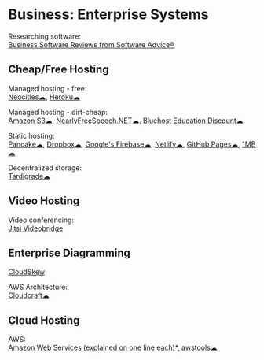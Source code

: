 # Business: Enterprise Systems

Researching software:  
[Business Software Reviews from Software Advice®](https://www.softwareadvice.com/)

## Cheap/Free Hosting

Managed hosting - free:  
[Neocities☁](https://neocities.org/),
[Heroku☁](https://www.heroku.com/)

Managed hosting - dirt-cheap:  
[Amazon S3☁](https://aws.amazon.com/s3/),
[NearlyFreeSpeech.NET☁](https://www.nearlyfreespeech.net/),
[Bluehost Education Discount☁](https://www.bluehost.com/special/educationspecial)

Static hosting:  
[Pancake☁](https://www.pancake.io/),
[Dropbox☁](https://www.dropbox.com/),
[Google's Firebase☁](https://firebase.google.com/),
[Netlify☁](https://app.netlify.com/),
[GitHub Pages☁](https://pages.github.com/),
[1MB☁](https://1mb.site/)

Decentralized storage:  
[Tardigrade☁](https://tardigrade.io/)

## Video Hosting

Video conferencing:  
[Jitsi Videobridge](https://jitsi.org/jitsi-videobridge/)

## Enterprise Diagramming

[CloudSkew](https://www.cloudskew.com/)

AWS Architecture:  
[Cloudcraft☁](https://www.cloudcraft.co/)

## Cloud Hosting

AWS:  
[Amazon Web Services (explained on one line each)*](https://adayinthelifeof.nl/2020/05/20/aws.html),
[awstools☁](https://awstools.dev/)

